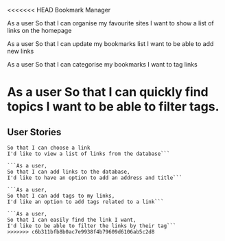 <<<<<<< HEAD
Bookmark Manager

As a user
So that I can organise my favourite sites
I want to show a list of links on the homepage

As a user
So that I can update my bookmarks list
I want to be able to add new links

As a user
So that I can categorise my bookmarks
I want to tag links

As a user
So that I can quickly find topics
I want to be able to filter tags.
=======
User Stories
-----

```As a user,
So that I can choose a link
I'd like to view a list of links from the database```

```As a user,
So that I can add links to the database,
I'd like to have an option to add an address and title```

```As a user,
So that I can add tags to my links,
I'd like an option to add tags related to a link```

```As a user,
So that I can easily find the link I want,
I'd like to be able to filter the links by their tag```
>>>>>>> c6b311bfb8b0ac7e9938f4b79609d6106ab5c2d8
